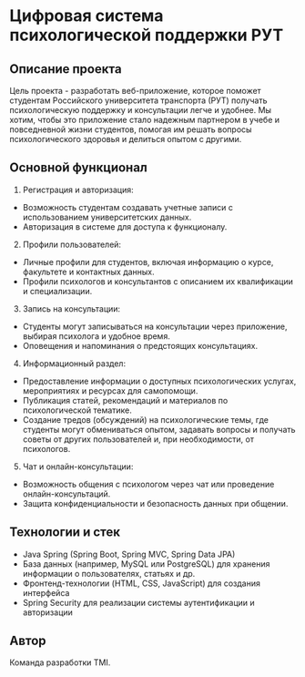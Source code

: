 # Цифровая система психологической поддержки РУТ

## Описание проекта
Цель проекта - разработать веб-приложение, которое поможет студентам Российского университета транспорта (РУТ) получать психологическую поддержку и консультации легче и удобнее. Мы хотим, чтобы это приложение стало надежным партнером в учебе и повседневной жизни студентов, помогая им решать вопросы психологического здоровья и делиться опытом с другими.

## Основной функционал
1. Регистрация и авторизация:
- Возможность студентам создавать учетные записи с использованием университетских данных.
- Авторизация в системе для доступа к функционалу.
2. Профили пользователей:
- Личные профили для студентов, включая информацию о курсе, факультете и контактных данных.
- Профили психологов и консультантов с описанием их квалификации и специализации.
3. Запись на консультации:
- Студенты могут записываться на консультации через приложение, выбирая психолога и удобное время.
- Оповещения и напоминания о предстоящих консультациях.
4. Информационный раздел:
- Предоставление информации о доступных психологических услугах, мероприятиях и ресурсах для самопомощи.
- Публикация статей, рекомендаций и материалов по психологической тематике.
- Создание тредов (обсуждений) на психологические темы, где студенты могут обмениваться опытом, задавать вопросы и получать советы от других пользователей и, при необходимости, от психологов.
5. Чат и онлайн-консультации:
- Возможность общения с психологом через чат или проведение онлайн-консультаций.
- Защита конфиденциальности и безопасность данных при общении.

## Технологии и стек
- Java Spring (Spring Boot, Spring MVC, Spring Data JPA)
- База данных (например, MySQL или PostgreSQL) для хранения информации о пользователях, статьях и др.
- Фронтенд-технологии (HTML, CSS, JavaScript) для создания интерфейса
- Spring Security для реализации системы аутентификации и авторизации

## Автор
Команда разработки TMI.